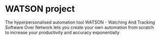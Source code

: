 # WATSON project
The hyperpersonalised automation tool WATSON - Watching And Tracking Software Over Network lets you create your own automation from scratch to increase your productivity and accuracy exponentially
